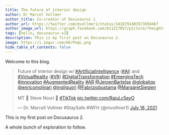 ```yaml
---
title: The future of interior design 
author: Dr Marcel Vollmer
author_title: Co-creator of Docusaurus 1
author_url: https://twitter.com/mvollmer1/status/1416791403573694467
author_image_url: https://graph.facebook.com/611217057/picture/?height=200&width=200
tags: [hello, docusaurus-v2]
description: This is my first post on Docusaurus 2.
image: https://i.imgur.com/mErPwqL.png
hide_table_of_contents: false
---
```

Welcome to this blog. <blockquote class="twitter-tweet"><p lang="en" dir="ltr">Future of interior design w/ <a href="https://twitter.com/hashtag/ArtificialIntelligence?src=hash&amp;ref_src=twsrc%5Etfw">#ArtificialIntelligence</a> (<a href="https://twitter.com/hashtag/AI?src=hash&amp;ref_src=twsrc%5Etfw">#AI</a>) and <a href="https://twitter.com/hashtag/VirtualReality?src=hash&amp;ref_src=twsrc%5Etfw">#VirtualReality</a> (<a href="https://twitter.com/hashtag/VR?src=hash&amp;ref_src=twsrc%5Etfw">#VR</a>) <a href="https://twitter.com/hashtag/DigitalTransformation?src=hash&amp;ref_src=twsrc%5Etfw">#DigitalTransformation</a> <a href="https://twitter.com/hashtag/EmergingTech?src=hash&amp;ref_src=twsrc%5Etfw">#EmergingTech</a> <a href="https://twitter.com/hashtag/innovation?src=hash&amp;ref_src=twsrc%5Etfw">#innovation</a> <a href="https://twitter.com/hashtag/AugmentedReality?src=hash&amp;ref_src=twsrc%5Etfw">#AugmentedReality</a> <a href="https://twitter.com/hashtag/AR?src=hash&amp;ref_src=twsrc%5Etfw">#AR</a> <a href="https://twitter.com/JeroenBartelse?ref_src=twsrc%5Etfw">@JeroenBartelse</a> <a href="https://twitter.com/globaliqx?ref_src=twsrc%5Etfw">@globaliqx</a> <a href="https://twitter.com/enricomolinari?ref_src=twsrc%5Etfw">@enricomolinari</a> <a href="https://twitter.com/ingliguori?ref_src=twsrc%5Etfw">@ingliguori</a> <a href="https://twitter.com/Fabriziobustama?ref_src=twsrc%5Etfw">@Fabriziobustama</a> <a href="https://twitter.com/MargaretSiegien?ref_src=twsrc%5Etfw">@MargaretSiegien</a> <br><br>MT 🙏 Steve Nouri 🎥 <a href="https://twitter.com/hashtag/TikTok?src=hash&amp;ref_src=twsrc%5Etfw">#TikTok</a> <a href="https://t.co/RajuLc5eyO">pic.twitter.com/RajuLc5eyO</a></p>&mdash; Dr. Marcell Vollmer #StaySafe #WFH (@mvollmer1) <a href="https://twitter.com/mvollmer1/status/1416791403573694467?ref_src=twsrc%5Etfw">July 18, 2021</a></blockquote> <script async src="https://platform.twitter.com/widgets.js" charset="utf-8"></script>

<!--truncate-->

This is my first post on Docusaurus 2.

A whole bunch of exploration to follow.
